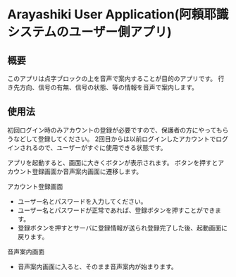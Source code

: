 ﻿# Arayashiki User Application(阿頼耶識システムのユーザー側アプリ)
## 概要
このアプリは点字ブロックの上を音声で案内することが目的のアプリです。
行き先方向、信号の有無、信号の状態、等の情報を音声で案内します。

## 使用法
初回ログイン時のみアカウントの登録が必要ですので、保護者の方にやってもらうなどして登録してください。
2回目からは以前ログインしたアカウントでログインされるので、ユーザーがすぐに使用できる状態です。

アプリを起動すると、画面に大きくボタンが表示されます。
ボタンを押すとアカウント登録画面か音声案内画面に遷移します。

アカウント登録画面

- ユーザー名とパスワードを入力してください。
- ユーザー名とパスワードが正常であれば、登録ボタンを押すことができます。
- 登録ボタンを押すとサーバに登録情報が送られ登録完了した後、起動画面に戻ります。

音声案内画面

- 音声案内画面に入ると、そのまま音声案内が始まります。
